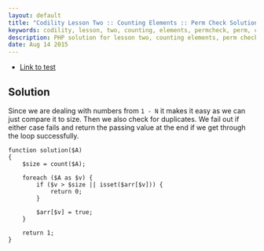 ```yaml
---
layout: default
title: "Codility Lesson Two :: Counting Elements :: Perm Check Solution"
keywords: codility, lesson, two, counting, elements, permcheck, perm, check, solution
description: PHP solution for lesson two, counting elements, perm check programming question.
date: Aug 14 2015
---
```


* [Link to test](https://codility.com/demo/take-sample-test/perm_check)

## Solution

Since we are dealing with numbers from `1 - N` it makes it easy as we can just compare it to size. Then we also check for duplicates. We fail out if either case fails and return the passing value at the end if we get through the loop successfully.

~~~
function solution($A)
{
    $size = count($A);
    
    foreach ($A as $v) {
        if ($v > $size || isset($arr[$v])) {
            return 0;
        }
        
        $arr[$v] = true;
    }
    
    return 1;
}
~~~